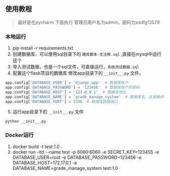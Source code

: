 

## 使用教程
> 最好是在pycharm 下面执行
管理员用户名为admin，密码为asdfg13579
### 本地运行

1. pip install -r requirements.txt
2. 创建数据库，可以使用sql目录下的 `建库脚本-无注释.sql` ,直接在mysql中运行这个
3. 导入测试数据，也是一个sql文件，可直接运行，`系统测试数据.sql`
4. 配置这个flask项目的数据库
修改app目录下的 `__init__.py` 文件，

```python
app.config['DATABASE_USER'] = 'django_app'  # 数据库账户
app.config['DATABASE_PASSWORD'] = '123456'  # 数据库账户的密码
app.config['DATABASE_HOST'] = '127.0.0.1'  # 数据库地址
app.config['DATABASE_NAME'] = 'grade_manage_system'  # 数据库名，这里最好不要改，改了就需要改创建数据库的脚本
app.config['DATABASE_PORT'] = 3306  # 数据库链接端口
```

5. 运行app目录下的 `__init__.py` 文件
```
python __init__.py
```

### Docker运行

1. docker build -t test:1.0 .
2. docker run -itd --name test -p 6060:6060 -e SECRET_KEY=123455 -e DATABASE_USER=root -e DATABASE_PASSWORD=123456 -e DATABASE_HOST=172.17.0.1 -e DATABASE_NAME=grade_manage_system test:1.0



